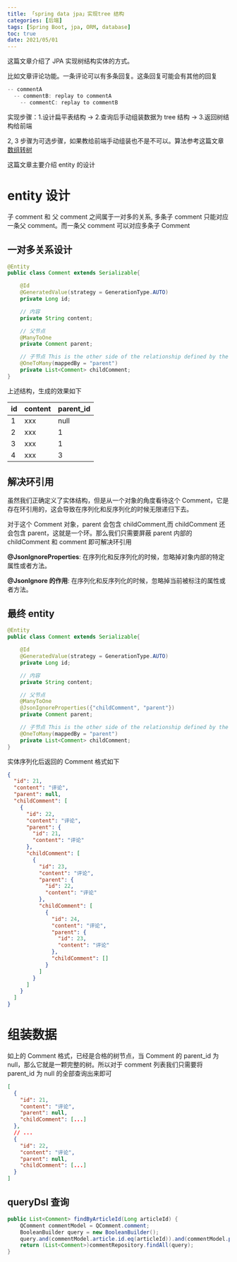 ```yaml
---
title: 「spring data jpa」实现tree 结构
categories: [后端]
tags: [Spring Boot, jpa, ORM, database]
toc: true
date: 2021/05/01
---
```


这篇文章介绍了 JPA 实现树结构实体的方式。

比如文章评论功能。一条评论可以有多条回复。这条回复可能会有其他的回复

```java
-- commentA
  -- commentB: replay to commentA
    -- commentC: replay to commentB
```

实现步骤：1.设计扁平表结构 -> 2.查询后手动组装数据为 tree 结构 -> 3.返回树结构给前端

2, 3 步骤为可选步骤，如果教给前端手动组装也不是不可以。算法参考这篇文章[数组转树](https://blog.shancw.net/2021/01/11/util-%E6%95%B0%E7%BB%84%E8%BD%AC%E6%A0%91/)

这篇文章主要介绍 entity 的设计

<!-- more -->

# entity 设计

子 comment 和 父 comment 之间属于一对多的关系, 多条子 comment 只能对应一条父 comment。而一条父 comment 可以对应多条子 Comment

## 一对多关系设计

```java
@Entity
public class Comment extends Serializable{

    @Id
    @GeneratedValue(strategy = GenerationType.AUTO)
    private Long id;

    // 内容
    private String content;

    // 父节点
    @ManyToOne
    private Comment parent;

    // 子节点 This is the other side of the relationship defined by the parent field
    @OneToMany(mappedBy = "parent")
    private List<Comment> childComment;
}

```

上述结构，生成的效果如下

| id  | content | parent_id |
| --- | ------- | --------- |
| 1   | xxx     | null      |
| 2   | xxx     | 1         |
| 3   | xxx     | 1         |
| 4   | xxx     | 3         |

## 解决环引用

虽然我们正确定义了实体结构，但是从一个对象的角度看待这个 Comment，它是存在环引用的，这会导致在序列化和反序列化的时候无限递归下去。

对于这个 Comment 对象，parent 会包含 childComment,而 childComment 还会包含 parent，这就是一个环。那么我们只需要屏蔽 parent 内部的 childComment 和 comment 即可解决环引用

**@JsonIgnoreProperties**: 在序列化和反序列化的时候，忽略掉对象内部的特定属性或者方法。

**@JsonIgnore 的作用**: 在序列化和反序列化的时候，忽略掉当前被标注的属性或者方法。

## 最终 entity

```java
@Entity
public class Comment extends Serializable{

    @Id
    @GeneratedValue(strategy = GenerationType.AUTO)
    private Long id;

    // 内容
    private String content;

    // 父节点
    @ManyToOne
    @JsonIgnoreProperties({"childComment", "parent"})
    private Comment parent;

    // 子节点 This is the other side of the relationship defined by the parent field
    @OneToMany(mappedBy = "parent")
    private List<Comment> childComment;
}

```

实体序列化后返回的 Comment 格式如下

```json
{
  "id": 21,
  "content": "评论",
  "parent": null,
  "childComment": [
    {
      "id": 22,
      "content": "评论",
      "parent": {
        "id": 21,
        "content": "评论"
      },
      "childComment": [
        {
          "id": 23,
          "content": "评论",
          "parent": {
            "id": 22,
            "content": "评论"
          },
          "childComment": [
            {
              "id": 24,
              "content": "评论",
              "parent": {
                "id": 23,
                "content": "评论"
              },
              "childComment": []
            }
          ]
        }
      ]
    }
  ]
}
```

# 组装数据

如上的 Comment 格式，已经是合格的树节点，当 Comment 的 parent_id 为 null，那么它就是一颗完整的树。所以对于 comment 列表我们只需要将 parent_id 为 null 的全部查询出来即可

```json
[
  {
    "id": 21,
    "content": "评论",
    "parent": null,
    "childComment": [...]
  },
  // ...
  {
    "id": 22,
    "content": "评论",
    "parent": null,
    "childComment": [...]
  }
]
```

## queryDsl 查询

```java
public List<Comment> findByArticleId(Long articleId) {
    QComment commentModel = QComment.comment;
    BooleanBuilder query = new BooleanBuilder();
    query.and(commentModel.article.id.eq(articleId)).and(commentModel.parent.id.isNull());
    return (List<Comment>)commentRepository.findAll(query);
}
```
